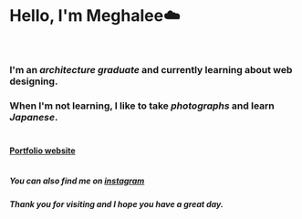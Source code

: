 # Hello, I'm Meghalee:cloud:<br><br>
### I'm an _architecture graduate_ and currently learning about web designing.<br>
### When I'm not learning, I like to take _photographs_ and learn _Japanese_. <br><br>
#### [Portfolio website](https://meghaleeep.wixsite.com/mmpp) <br><br>

##### You can also find me on [instagram](https://www.instagram.com/meghaleee/)

##### Thank you for visiting and I hope you have a great day.
